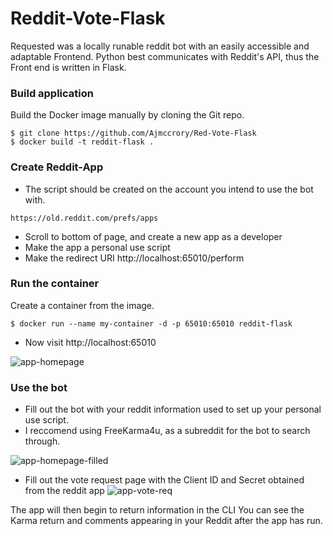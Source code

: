 # Reddit-Vote-Flask
Requested was a locally runable reddit bot with an easily accessible and adaptable Frontend. Python best communicates with Reddit's API, thus the Front end is written in Flask.

### Build application
Build the Docker image manually by cloning the Git repo.
```
$ git clone https://github.com/Ajmccrory/Red-Vote-Flask
$ docker build -t reddit-flask .
```
### Create Reddit-App
* The script should be created on the account you intend to use the bot with.
```
https://old.reddit.com/prefs/apps
```
* Scroll to bottom of page, and create a new app as a developer
* Make the app a personal use script
* Make the redirect URI http://localhost:65010/perform

### Run the container
Create a container from the image.
```
$ docker run --name my-container -d -p 65010:65010 reddit-flask
```
* Now visit http://localhost:65010

![app-homepage](https://user-images.githubusercontent.com/93270610/191361501-282eebf2-729f-43a0-8572-1cdaaaced16a.png)

### Use the bot
* Fill out the bot with your reddit information used to set up your personal use script.
* I reccomend using FreeKarma4u, as a subreddit for the bot to search through.

![app-homepage-filled](https://user-images.githubusercontent.com/93270610/191362070-fe964e48-d5da-4fca-8b90-718ac0cb5afd.png)

* Fill out the vote request page with the Client ID and Secret obtained from the reddit app
![app-vote-req](https://user-images.githubusercontent.com/93270610/191362420-7d669df4-f88b-4797-a65a-80bbe4c4a62f.png)

The app will then begin to return information in the CLI
You can see the Karma return and comments appearing in your Reddit after the app has run.



